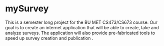 mySurvey
========

This is a semester long project for the BU MET CS473/CS673 course. Our goal is to create an internet application that will be able to create, take and analyze surveys.
The application will also provide pre-fabricated tools to speed up survey creation and publication .

